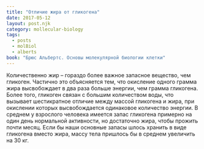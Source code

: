 ```yaml
---
title: "Отличие жира от гликогена"
date: 2017-05-12
layout: post.njk
category: mollecular-biology
tags:
  - posts
  - molBiol
  - alberts
book: "Брюс Альбертс. Основы молекулярной биологии клетки"
---
```


Количественно жир – гораздо более важное запасное вещество, чем гликоген. Частично это объясняется тем, что окисление одного грамма жира высвобождает в два раза больше энергии, чем грамма гликогена. Более того, гликоген связан с большим количеством воды, что вызывает шестикратное отличие между массой гликогена и жира, при окислении которых высвобождается одинаковое количество энергии. В среднем у взрослого человека имеется запас гликогена примерно на один день нормальной активности, но достаточно жира, чтобы прожить почти месяц. Если бы наши основные запасы шлось хранить в виде гликогена вместо жира, массу тела пришлось бы в среднем увеличить на 30 кг.
